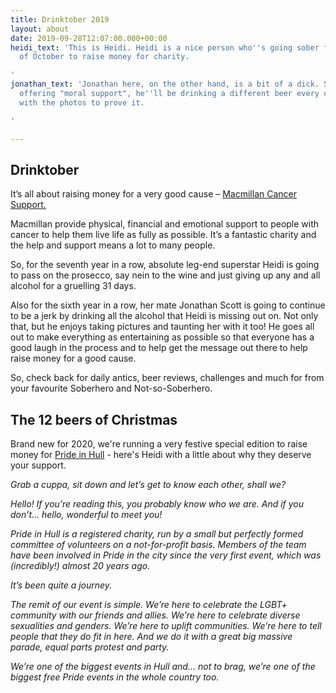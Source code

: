 ```yaml
---
title: Drinktober 2019
layout: about
date: 2019-09-28T12:07:00.000+00:00
heidi_text: 'This is Heidi. Heidi is a nice person who''s going sober for the month
  of October to raise money for charity. 

'
jonathan_text: 'Jonathan here, on the other hand, is a bit of a dick. So by way of
  offering "moral support", he''ll be drinking a different beer every day in October,
  with the photos to prove it.

'

---
```

## Drinktober

It’s all about raising money for a very good cause – [Macmillan Cancer Support.](https://www.gosober.org.uk)

Macmillan provide physical, financial and emotional support to people with cancer to help them live life as fully as possible. It’s a fantastic charity and the help and support means a lot to many people.

So, for the seventh year in a row, absolute leg-end superstar Heidi is going to pass on the prosecco, say nein to the wine and just giving up any and all alcohol for a gruelling 31 days. 

Also for the sixth year in a row, her mate Jonathan Scott is going to continue to be a jerk by drinking all the alcohol that Heidi is missing out on. Not only that, but he enjoys taking pictures and taunting her with it too! He goes all out to make everything as entertaining as possible so that everyone has a good laugh in the process and to help get the message out there to help raise money for a good cause.

So, check back for daily antics, beer reviews, challenges and much for from your favourite Soberhero and Not-so-Soberhero.

## The 12 beers of Christmas

Brand new for 2020, we're running a very festive special edition to raise money for [Pride in Hull](https://prideinhull.co.uk) - here's Heidi with a little about why they deserve your support.

_Grab a cuppa, sit down and let’s get to know each other, shall we?_

_Hello! If you’re reading this, you probably know who we are. And if you don’t… hello, wonderful to meet you!_

_Pride in Hull is a registered charity, run by a small but perfectly formed committee of volunteers on a not-for-profit basis. Members of the team have been involved in Pride in the city since the very first event, which was (incredibly!) almost 20 years ago._

_It’s been quite a journey._

_The remit of our event is simple. We’re here to celebrate the LGBT+ community with our friends and allies. We’re here to celebrate diverse sexualities and genders. We’re here to uplift communities. We’re here to tell people that they do fit in here. And we do it with a great big massive parade, equal parts protest and party._

_We’re one of the biggest events in Hull and… not to brag, we’re one of the biggest free Pride events in the whole country too._